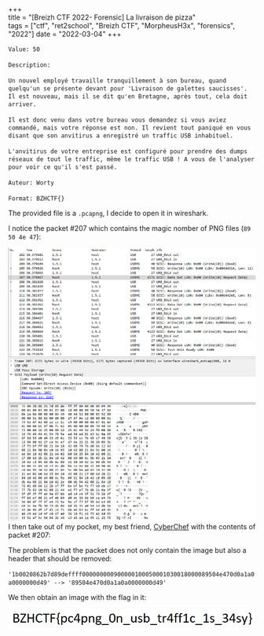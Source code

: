 +++                                                                           
title = "[Breizh CTF 2022- Forensic] La livraison de pizza"         
tags = ["ctf", "ret2school", "Breizh CTF", "MorpheusH3x", "forensics", "2022"]
date = "2022-03-04"
+++

    Value: 50

    Description:

    Un nouvel employé travaille tranquillement à son bureau, quand quelqu'un se présente devant pour 'Livraison de galettes saucisses'. Il est nouveau, mais il se dit qu'en Bretagne, après tout, cela doit arriver.

    Il est donc venu dans votre bureau vous demandez si vous aviez commandé, mais votre réponse est non. Il revient tout paniqué en vous disant que son anvitirus a enregistré un traffic USB inhabituel.

    L'anvitirus de votre entreprise est configuré pour prendre des dumps réseaux de tout le traffic, même le traffic USB ! A vous de l'analyser pour voir ce qu'il s'est passé.

    Auteur: Worty

    Format: BZHCTF{}

The provided file is a `.pcapng`, I decide to open it in wireshark.

I notice the packet #207 which contains the magic nomber of PNG files (`89 50 4e 47`):

![packet #207 content](https://github.com/ret2school/ctf/blob/master/2022/breizhctf/forensic/livraison-de-pizza/wireshark.png?raw=true)
I then take out of my pocket, my best friend, [CyberChef](https://gchq.github.io/CyberChef/#recipe=From_Hex('Auto')) with the contents of packet #207:

The problem is that the packet does not only contain the image but also a header that should be removed:

`'1b0020862b7d89deffff000000000900000100050001030018000089504e470d0a1a0a0000000d49' --> '89504e470d0a1a0a0000000d49'`

We then obtain an image with the flag in it:

![image with the flag](https://github.com/ret2school/ctf/blob/master/2022/breizhctf/forensic/livraison-de-pizza/flag.png?raw=true)
